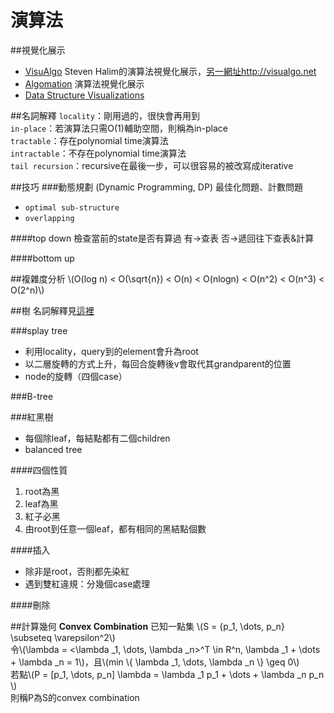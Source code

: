 # 演算法

##視覺化展示
* [VisuAlgo](http://www.comp.nus.edu.sg/~stevenha/visualization/) Steven Halim的演算法視覺化展示，[另一網址](http://visualgo.net)http://visualgo.net
* [Algomation](http://www.algomation.com/) 演算法視覺化展示
* [Data Structure Visualizations](http://www.cs.usfca.edu/~galles/visualization/Algorithms.html)

##名詞解釋
`locality`：剛用過的，很快會再用到  
`in-place`：若演算法只需O(1)輔助空間，則稱為in-place  
`tractable`：存在polynomial time演算法  
`intractable`：不存在polynomial time演算法  
`tail recursion`：recursive在最後一步，可以很容易的被改寫成iterative  

##技巧
###動態規劃 (Dynamic Programming, DP)
最佳化問題、計數問題
* `optimal sub-structure`
* `overlapping`

####top down
檢查當前的state是否有算過
有→查表
否→遞回往下查表&計算

####bottom up

##複雜度分析
\\(O(log n) < O(\sqrt{n}) < O(n) < O(nlogn) < O(n^2) < O(n^3) < O(2^n)\\)

##樹
名詞解釋見[這裡](../math/graphTheory.md#tree)

###splay tree
* 利用locality，query到的element會升為root
* 以二層旋轉的方式上升，每回合旋轉後v會取代其grandparent的位置
* node的旋轉（四個case） 

###B-tree

###紅黑樹
* 每個除leaf，每結點都有二個children
* balanced tree

####四個性質
1. root為黑
2. leaf為黑
3. 紅子必黑
4. 由root到任意一個leaf，都有相同的黑結點個數

####插入
* 除非是root，否則都先染紅 
* 遇到雙紅違規：分幾個case處理

####刪除


##計算幾何
**Convex Combination**
已知一點集 \\(S = {p_1, \dots, p_n} \subseteq \varepsilon^2\\)  
令\\(\lambda = <\lambda _1, \dots, \lambda _n>^T \in R^n, \lambda _1 + \dots + \lambda _n = 1\\)，且\\(min \\{ \lambda _1, \dots, \lambda _n \\} \geq 0\\)  
若點\\(P = [p_1, \dots, p_n] \lambda = \lambda _1 p_1 + \dots + \lambda _n p_n \\)  
則稱P為S的convex combination  
